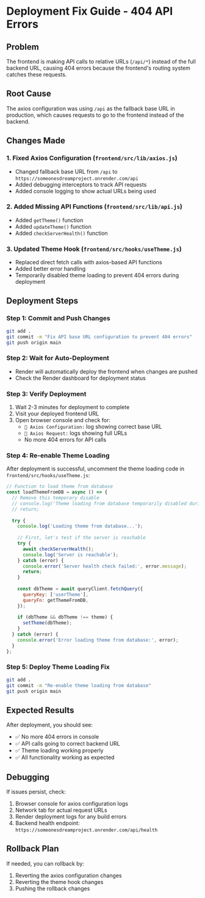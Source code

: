 # Deployment Fix Guide - 404 API Errors

## Problem
The frontend is making API calls to relative URLs (`/api/*`) instead of the full backend URL, causing 404 errors because the frontend's routing system catches these requests.

## Root Cause
The axios configuration was using `/api` as the fallback base URL in production, which causes requests to go to the frontend instead of the backend.

## Changes Made

### 1. Fixed Axios Configuration (`frontend/src/lib/axios.js`)
- Changed fallback base URL from `/api` to `https://someonesdreamproject.onrender.com/api`
- Added debugging interceptors to track API requests
- Added console logging to show actual URLs being used

### 2. Added Missing API Functions (`frontend/src/lib/api.js`)
- Added `getTheme()` function
- Added `updateTheme()` function  
- Added `checkServerHealth()` function

### 3. Updated Theme Hook (`frontend/src/hooks/useTheme.js`)
- Replaced direct fetch calls with axios-based API functions
- Added better error handling
- Temporarily disabled theme loading to prevent 404 errors during deployment

## Deployment Steps

### Step 1: Commit and Push Changes
```bash
git add .
git commit -m "Fix API base URL configuration to prevent 404 errors"
git push origin main
```

### Step 2: Wait for Auto-Deployment
- Render will automatically deploy the frontend when changes are pushed
- Check the Render dashboard for deployment status

### Step 3: Verify Deployment
1. Wait 2-3 minutes for deployment to complete
2. Visit your deployed frontend URL
3. Open browser console and check for:
   - `🔧 Axios Configuration:` log showing correct base URL
   - `🚀 Axios Request:` logs showing full URLs
   - No more 404 errors for API calls

### Step 4: Re-enable Theme Loading
After deployment is successful, uncomment the theme loading code in `frontend/src/hooks/useTheme.js`:

```javascript
// Function to load theme from database
const loadThemeFromDB = async () => {
  // Remove this temporary disable
  // console.log('Theme loading from database temporarily disabled during deployment');
  // return;
  
  try {
    console.log('Loading theme from database...');
    
    // First, let's test if the server is reachable
    try {
      await checkServerHealth();
      console.log('Server is reachable');
    } catch (error) {
      console.error('Server health check failed:', error.message);
      return;
    }
    
    const dbTheme = await queryClient.fetchQuery({
      queryKey: ['userTheme'],
      queryFn: getThemeFromDB,
    });
    
    if (dbTheme && dbTheme !== theme) {
      setTheme(dbTheme);
    }
  } catch (error) {
    console.error('Error loading theme from database:', error);
  }
};
```

### Step 5: Deploy Theme Loading Fix
```bash
git add .
git commit -m "Re-enable theme loading from database"
git push origin main
```

## Expected Results

After deployment, you should see:
- ✅ No more 404 errors in console
- ✅ API calls going to correct backend URL
- ✅ Theme loading working properly
- ✅ All functionality working as expected

## Debugging

If issues persist, check:
1. Browser console for axios configuration logs
2. Network tab for actual request URLs
3. Render deployment logs for any build errors
4. Backend health endpoint: `https://someonesdreamproject.onrender.com/api/health`

## Rollback Plan

If needed, you can rollback by:
1. Reverting the axios configuration changes
2. Reverting the theme hook changes
3. Pushing the rollback changes
